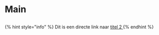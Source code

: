 # Main

## 

{% hint style="info" %}
Dit is een directe link naar [titel 2 ](https://alexander-boterberg.gitbook.io/myspace/handleidingen-gn/untitled#dit-is-een-titel-van-het-niveau-2)
{% endhint %}

### 

